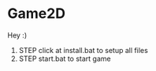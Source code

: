 # Game2D
Hey :)

1. STEP
   click at install.bat to setup all files
2. STEP
   start.bat to start game